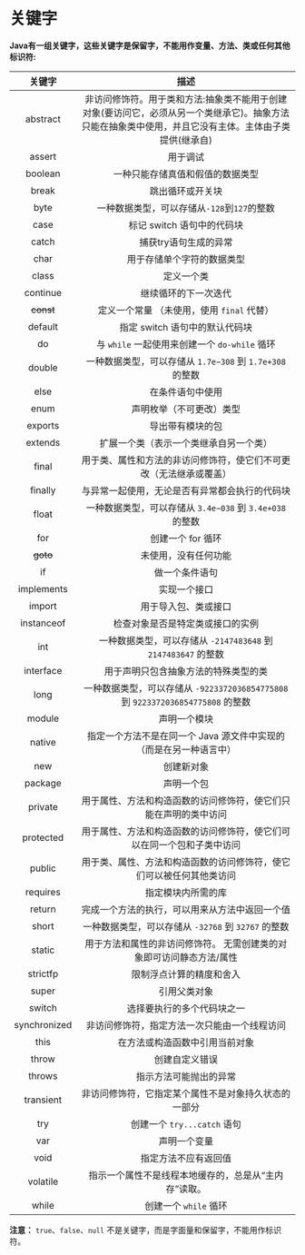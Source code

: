 # 关键字
**Java有一组关键字，这些关键字是保留字，不能用作变量、方法、类或任何其他标识符:**

| 关键字 | 描述 |
| :------------: | :------------: |
| abstract  | 非访问修饰符。用于类和方法:抽象类不能用于创建对象(要访问它，必须从另一个类继承它)。抽象方法只能在抽象类中使用，并且它没有主体。主体由子类提供(继承自)  |
| assert  | 用于调试  |
| boolean  | 一种只能存储真值和假值的数据类型  |
| break  | 跳出循环或开关块  |
| byte  | 一种数据类型，可以存储从`-128`到`127`的整数  |
| case  | 标记 switch 语句中的代码块  |
| catch  | 捕获try语句生成的异常  |
| char  | 用于存储单个字符的数据类型  |
| class  | 定义一个类  |
| continue  | 继续循环的下一次迭代  |
| ~~const~~  | 定义一个常量 （未使用，使用 `final` 代替）  |
| default  | 指定 switch 语句中的默认代码块  |
| do  | 与 `while` 一起使用来创建一个 `do-while` 循环  |
| double  |  一种数据类型，可以存储从 `1.7e−308` 到 `1.7e+308` 的整数 |
| else  | 在条件语句中使用  |
| enum  |  声明枚举（不可更改）类型 |
| exports  | 导出带有模块的包  |
| extends  | 扩展一个类（表示一个类继承自另一个类）  |
| final  | 用于类、属性和方法的非访问修饰符，使它们不可更改（无法继承或覆盖） |
|  finally |  与异常一起使用，无论是否有异常都会执行的代码块 |
| float  | 一种数据类型，可以存储从 `3.4e−038` 到 `3.4e+038` 的整数  |
| for  | 创建一个 for 循环  |
| ~~goto~~  | 未使用，没有任何功能  |
| if  | 做一个条件语句  |
| implements  | 实现一个接口  |
|  import |  用于导入包、类或接口 |
| instanceof  | 检查对象是否是特定类或接口的实例  |
|  int | 一种数据类型，可以存储从 `-2147483648` 到 `2147483647` 的整数 |
| interface  | 用于声明只包含抽象方法的特殊类型的类  |
| long  | 一种数据类型，可以存储从 `-9223372036854775808` 到 `9223372036854775808` 的整数  |
| module  | 声明一个模块  |
| native  | 指定一个方法不是在同一个 Java 源文件中实现的（而是在另一种语言中）  |
| new  | 创建新对象  |
| package  | 声明一个包  |
| private  | 用于属性、方法和构造函数的访问修饰符，使它们只能在声明的类中访问  |
| protected  | 用于属性、方法和构造函数的访问修饰符，使它们可以在同一个包和子类中访问  |
| public  | 用于类、属性、方法和构造函数的访问修饰符，使它们可以被任何其他类访问  |
| requires  |指定模块内所需的库  |
| return  | 完成一个方法的执行，可以用来从方法中返回一个值  |
| short  | 一种数据类型，可以存储从 `-32768` 到 `32767` 的整数  |
| static  | 用于方法和属性的非访问修饰符。 无需创建类的对象即可访问静态方法/属性  |
| strictfp  | 限制浮点计算的精度和舍入  |
| super  | 引用父类对象  |
| switch  | 选择要执行的多个代码块之一  |
| synchronized  | 非访问修饰符，指定方法一次只能由一个线程访问  |
| this  | 在方法或构造函数中引用当前对象  |
| throw  |  创建自定义错误 |
| throws  | 指示方法可能抛出的异常  |
| transient  | 非访问修饰符，它指定某个属性不是对象持久状态的一部分  |
| try  | 创建一个 `try...catch` 语句  |
|  var | 声明一个变量 |
| void  | 指定方法不应有返回值  |
| volatile  | 指示一个属性不是线程本地缓存的，总是从“主内存”读取。  |
|while   |  创建一个 `while` 循环 |

**注意：** `true`、`false`、`null` 不是关键字，而是字面量和保留字，不能用作标识符。
